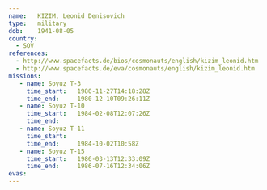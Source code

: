 ```yaml
---
name:	KIZIM, Leonid Denisovich 
type:	military
dob:	1941-08-05
country:
  - SOV
references:
  - http://www.spacefacts.de/bios/cosmonauts/english/kizim_leonid.htm
  - http://www.spacefacts.de/eva/cosmonauts/english/kizim_leonid.htm
missions:
   - name: Soyuz T-3
     time_start:   1980-11-27T14:18:28Z
     time_end:     1980-12-10T09:26:11Z
   - name: Soyuz T-10
     time_start:   1984-02-08T12:07:26Z
     time_end:     
   - name: Soyuz T-11
     time_start:   
     time_end:     1984-10-02T10:58Z
   - name: Soyuz T-15
     time_start:   1986-03-13T12:33:09Z
     time_end:     1986-07-16T12:34:06Z
evas:
---
```

